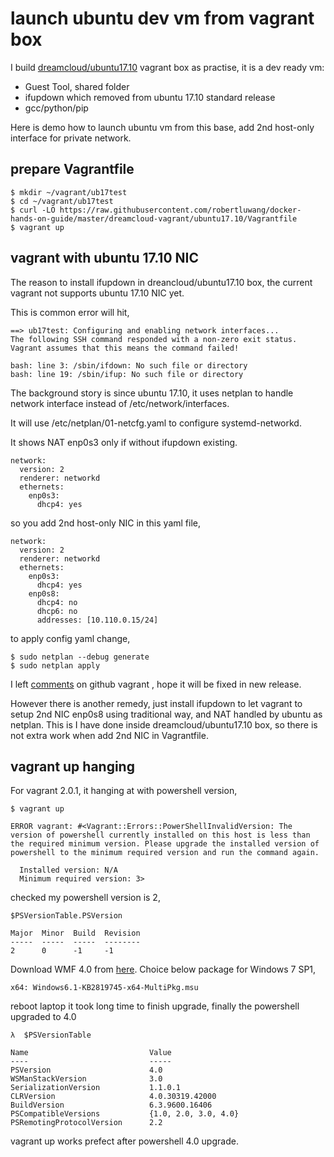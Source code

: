 # launch ubuntu dev vm from vagrant box

I build [dreamcloud/ubuntu17.10](https://app.vagrantup.com/dreamcloud/boxes/ubuntu17.10) vagrant box as practise, it is a dev ready vm:

- Guest Tool, shared folder 
- ifupdown which removed from ubuntu 17.10 standard release
- gcc/python/pip

Here is demo how to launch ubuntu vm from this base, add 2nd host-only interface for private network.

## prepare Vagrantfile
```
$ mkdir ~/vagrant/ub17test
$ cd ~/vagrant/ub17test
$ curl -LO https://raw.githubusercontent.com/robertluwang/docker-hands-on-guide/master/dreamcloud-vagrant/ubuntu17.10/Vagrantfile
$ vagrant up

```
## vagrant with ubuntu 17.10 NIC
The reason to install ifupdown in dreancloud/ubuntu17.10 box, the current vagrant not supports ubuntu 17.10 NIC yet.

This is common error will hit, 
```
==> ub17test: Configuring and enabling network interfaces...
The following SSH command responded with a non-zero exit status.
Vagrant assumes that this means the command failed!

bash: line 3: /sbin/ifdown: No such file or directory
bash: line 19: /sbin/ifup: No such file or directory
```

The background story is since ubuntu 17.10, it uses netplan to handle network interface instead of /etc/network/interfaces.

It will use /etc/netplan/01-netcfg.yaml to configure systemd-networkd.

It shows NAT enp0s3 only if without ifupdown existing. 
```
network:
  version: 2
  renderer: networkd
  ethernets:
    enp0s3:
      dhcp4: yes
```
so you add 2nd host-only NIC in this yaml file,
```
network:
  version: 2
  renderer: networkd
  ethernets:
    enp0s3:
      dhcp4: yes
    enp0s8:
      dhcp4: no
      dhcp6: no
      addresses: [10.110.0.15/24]
```
to apply config yaml change, 
```
$ sudo netplan --debug generate
$ sudo netplan apply
```
I left [comments](https://github.com/hashicorp/vagrant/issues/9304) on github vagrant , hope it will be fixed in new release.

However there is another remedy, just install ifupdown to let vagrant to setup 2nd NIC enp0s8 using traditional way, and NAT handled by ubuntu as netplan. This is I have done inside dreamcloud/ubuntu17.10 box, so there is not extra work when add 2nd NIC in Vagrantfile.

## vagrant up hanging 
For vagrant 2.0.1, it hanging at with powershell version, 
```
$ vagrant up

ERROR vagrant: #<Vagrant::Errors::PowerShellInvalidVersion: The version of powershell currently installed on this host is less than
the required minimum version. Please upgrade the installed version of
powershell to the minimum required version and run the command again.

  Installed version: N/A
  Minimum required version: 3>
```

checked my powershell version is 2,
```
$PSVersionTable.PSVersion

Major  Minor  Build  Revision
-----  -----  -----  --------
2      0      -1     -1
```
Download WMF 4.0 from [here](https://www.microsoft.com/en-us/download/details.aspx?id=40855). Choice below package for Windows 7 SP1,
```
x64: Windows6.1-KB2819745-x64-MultiPkg.msu
```
reboot laptop it took long time to finish upgrade, finally the powershell upgraded to 4.0 
```
λ  $PSVersionTable

Name                           Value
----                           -----
PSVersion                      4.0
WSManStackVersion              3.0
SerializationVersion           1.1.0.1
CLRVersion                     4.0.30319.42000
BuildVersion                   6.3.9600.16406
PSCompatibleVersions           {1.0, 2.0, 3.0, 4.0}
PSRemotingProtocolVersion      2.2
```
vagrant up works prefect after powershell 4.0 upgrade.
